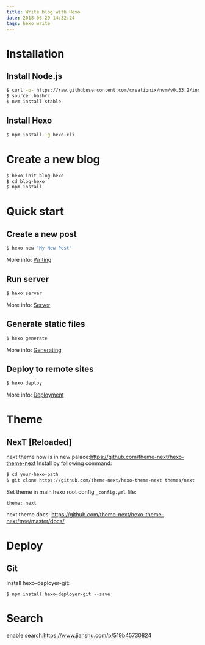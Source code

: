 ```yaml
---
title: Write blog with Hexo
date: 2018-06-29 14:32:24
tags: hexo write
---
```


# Installation

## Install Node.js

``` bash
$ curl -o- https://raw.githubusercontent.com/creationix/nvm/v0.33.2/install.sh | bash
$ source .bashrc
$ nvm install stable
```

## Install Hexo

``` bash
$ npm install -g hexo-cli
```

# Create a new blog

``` bash
$ hexo init blog-hexo
$ cd blog-hexo
$ npm install
```

# Quick start
## Create a new post

``` bash
$ hexo new "My New Post"
```

More info: [Writing](https://hexo.io/docs/writing.html)

## Run server

``` bash
$ hexo server
```

More info: [Server](https://hexo.io/docs/server.html)

## Generate static files

``` bash
$ hexo generate
```

More info: [Generating](https://hexo.io/docs/generating.html)

## Deploy to remote sites

``` bash
$ hexo deploy
```

More info: [Deployment](https://hexo.io/docs/deployment.html)

# Theme
## NexT [Reloaded]
next theme now is in new palace:https://github.com/theme-next/hexo-theme-next
Install by following command:
``` bash
$ cd your-hexo-path
$ git clone https://github.com/theme-next/hexo-theme-next themes/next
```
Set theme in main hexo root config ``_config.yml`` file:
```
theme: next
```

next theme docs: https://github.com/theme-next/hexo-theme-next/tree/master/docs/

# Deploy
## Git
Install hexo-deployer-git:
```
$ npm install hexo-deployer-git --save
```

# Search
enable search:https://www.jianshu.com/p/519b45730824
